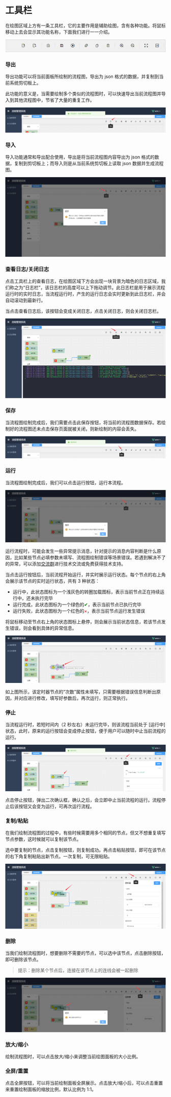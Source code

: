 # 工具栏

在绘图区域上方有一条工具栏，它的主要作用是辅助绘图，含有各种功能。将鼠标移动上去会显示其功能名称，下面我们进行一一介绍。

![image](../img/flow-editor-toolbar.png ":size=60%")

### 导出

导出功能可以将当前面板所绘制的流程图，导出为 json 格式的数据，并复制到当前系统剪切板上。

此功能的意义是，当需要绘制多个类似的流程图时，可以快速导出当前流程图并导入到其他流程图中，节省了大量的重复工作。

![image](../img/flow-editor-export.png)

### 导入

导入功能通常和导出配合使用，导出是将当前流程图内容导出为 json 格式的数据，复制到剪切板上；而导入则是从当前系统剪切板上读取 json 数据并生成流程图。

![image](../img/flow-editor-import.png)

### 查看日志/关闭日志

点击工具栏上的查看日志，在绘图区域下方会出现一块背景为暗色的日志区域，我们称之为“日志栏”，该日志栏的高度可以上下拖动调节。此日志栏是用于展示流程运行时的实时日志，当流程运行时，产生的运行日志会实时更新到此日志栏，并会自动滚动到最新行。

当点击查看日志后，该按钮会变成关闭日志，点击关闭日志，则会关闭日志栏。

![image](../img/flow-editor-logs.png)

### 保存

当流程图绘制完成后，我们需要点击此保存按钮，将当前的流程图数据保存。若绘制好的流程图还未点击保存页面就被关闭，则新绘制的内容会丢失。

![image](../img/flow-editor-save.png)

### 运行

当流程图绘制完成后，我们可以点击运行按钮，运行本流程。

![image](../img/flow-editor-run.png)

运行流程时，可能会发生一些异常提示消息，针对提示的消息内容判断是什么原因，比如某些节点必填参数未填写、流程图绘制错误等场景错误。若遇到解决不了的异常，可以添加[交流群](introduce/overview?id=交流群)进行技术交流或免费获得技术支持。

当点击运行按钮后，当前流程开始运行，并实时展示运行状态。每个节点的右上角会展示该节点的实时运行状态，共有 3 种状态：

- 运行中，此状态图标为一个浅灰色的转圈加载图标，表示当前节点正在持续运行中，还未执行完毕
- 运行完成，此状态图标为一个绿色的<font color=green>✔</font>，表示当前节点已执行完毕
- 运行失败，此状态图标为一个红色的<font color=red>×</font>，表示当前节点运行发生错误

将鼠标移动至节点右上角的状态图标上悬停，则会展示当前状态信息，若该节点发生错误，则会看到具体的异常信息。

![image](../img/flow-editor-error.png)

如上图所示，该定时器节点的“次数”属性未填写，只需要根据错误信息判断出原因，并对应进行修改，填写好参数后，再次运行，则正常执行。

### 停止

当流程运行时，若短时间内（2 秒左右）未运行完毕，则该流程当前处于 [运行中] 状态，此时，原来的运行按钮会变成停止按钮，便于用户可以随时中止当前流程的运行。

![image](../img/flow-editor-stop.png)

点击停止按钮，弹出二次确认框，确认之后，会立即中止当前流程的运行。流程停止后该按钮又会变为运行，可再次运行流程。

### 复制/粘贴

在我们绘制流程图的过程中，有些时候需要用多个相同的节点，但又不想重复填写节点参数，这时候就可以复制该节点。

选中要复制的节点，点击复制按钮，则复制成功。再点击粘贴按钮，即可在该节点的右下角复制粘贴出新节点。一次复制，可无限粘贴。

![image](../img/flow-editor-copy.png)

### 删除

当我们绘制流程图时，想要删除不需要的节点，可以选中该节点，点击删除按钮，即可删除该节点。

> 提示：删除某个节点后，连接在该节点上的连线会被一起删除

![image](../img/flow-editor-delete.png)

### 放大/缩小

绘制流程图时，可以点击放大/缩小来调整当前绘图面板的大小比例。

### 全屏/重置

点击全屏按钮，可以将当前绘制面板全屏展示。点击放大/缩小后，可以点击重置来重置绘制面板的缩放比例，默认比例为 1:1。
